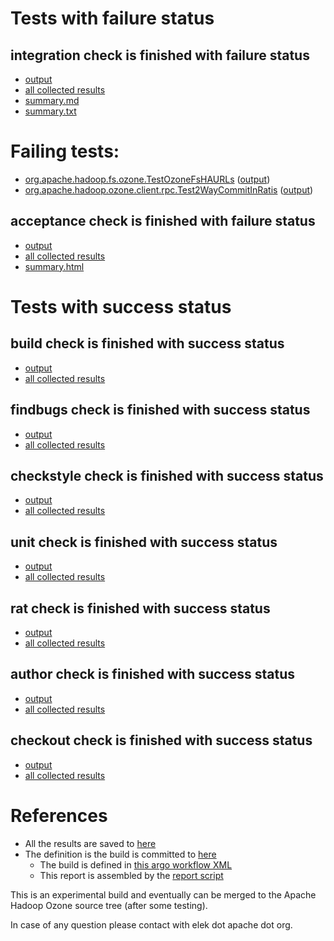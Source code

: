 # Tests with failure status

## integration check is finished with failure status

   * [output](https://raw.githubusercontent.com/elek/ozone-ci/master/trunk/trunk-nightly-20190925-htsvn/integration/output.log)
   * [all collected results](https://github.com/elek/ozone-ci/tree/master/trunk/trunk-nightly-20190925-htsvn/integration)
   * [summary.md](https://github.com/elek/ozone-ci/tree/master/trunk/trunk-nightly-20190925-htsvn/integration/summary.md)
   * [summary.txt](https://github.com/elek/ozone-ci/tree/master/trunk/trunk-nightly-20190925-htsvn/integration/summary.txt)

# Failing tests: 

 * [org.apache.hadoop.fs.ozone.TestOzoneFsHAURLs](/tmp/log/trunk/trunk-nightly-20190925-htsvn/integration/workdir/hadoop-ozone/ozonefs/org.apache.hadoop.fs.ozone.TestOzoneFsHAURLs.txt) ([output](/tmp/log/trunk/trunk-nightly-20190925-htsvn/integration/workdir/hadoop-ozone/ozonefs/org.apache.hadoop.fs.ozone.TestOzoneFsHAURLs-output.txt/))
 * [org.apache.hadoop.ozone.client.rpc.Test2WayCommitInRatis](/tmp/log/trunk/trunk-nightly-20190925-htsvn/integration/workdir/hadoop-ozone/integration-test/org.apache.hadoop.ozone.client.rpc.Test2WayCommitInRatis.txt) ([output](/tmp/log/trunk/trunk-nightly-20190925-htsvn/integration/workdir/hadoop-ozone/integration-test/org.apache.hadoop.ozone.client.rpc.Test2WayCommitInRatis-output.txt/))

## acceptance check is finished with failure status

   * [output](https://raw.githubusercontent.com/elek/ozone-ci/master/trunk/trunk-nightly-20190925-htsvn/acceptance/output.log)
   * [all collected results](https://github.com/elek/ozone-ci/tree/master/trunk/trunk-nightly-20190925-htsvn/acceptance)
   * [summary.html](https://elek.github.io/ozone-ci/trunk/trunk-nightly-20190925-htsvn/acceptance/summary.html)



# Tests with success status

## build check is finished with success status

   * [output](https://raw.githubusercontent.com/elek/ozone-ci/master/trunk/trunk-nightly-20190925-htsvn/build/output.log)
   * [all collected results](https://github.com/elek/ozone-ci/tree/master/trunk/trunk-nightly-20190925-htsvn/build)


## findbugs check is finished with success status

   * [output](https://raw.githubusercontent.com/elek/ozone-ci/master/trunk/trunk-nightly-20190925-htsvn/findbugs/output.log)
   * [all collected results](https://github.com/elek/ozone-ci/tree/master/trunk/trunk-nightly-20190925-htsvn/findbugs)


## checkstyle check is finished with success status

   * [output](https://raw.githubusercontent.com/elek/ozone-ci/master/trunk/trunk-nightly-20190925-htsvn/checkstyle/output.log)
   * [all collected results](https://github.com/elek/ozone-ci/tree/master/trunk/trunk-nightly-20190925-htsvn/checkstyle)


## unit check is finished with success status

   * [output](https://raw.githubusercontent.com/elek/ozone-ci/master/trunk/trunk-nightly-20190925-htsvn/unit/output.log)
   * [all collected results](https://github.com/elek/ozone-ci/tree/master/trunk/trunk-nightly-20190925-htsvn/unit)


## rat check is finished with success status

   * [output](https://raw.githubusercontent.com/elek/ozone-ci/master/trunk/trunk-nightly-20190925-htsvn/rat/output.log)
   * [all collected results](https://github.com/elek/ozone-ci/tree/master/trunk/trunk-nightly-20190925-htsvn/rat)


## author check is finished with success status

   * [output](https://raw.githubusercontent.com/elek/ozone-ci/master/trunk/trunk-nightly-20190925-htsvn/author/output.log)
   * [all collected results](https://github.com/elek/ozone-ci/tree/master/trunk/trunk-nightly-20190925-htsvn/author)


## checkout check is finished with success status

   * [output](https://raw.githubusercontent.com/elek/ozone-ci/master/trunk/trunk-nightly-20190925-htsvn/checkout/output.log)
   * [all collected results](https://github.com/elek/ozone-ci/tree/master/trunk/trunk-nightly-20190925-htsvn/checkout)




# References

 * All the results are saved to [here](https://github.com/elek/ozone-ci/tree/master/trunk/trunk-nightly-20190925-htsvn/)
 * The definition is the build is committed to [here](https://github.com/elek/argo-ozone)
    * The build is defined in [this argo workflow XML](https://github.com/elek/argo-ozone/blob/master/ozone-build.yaml)
    * This report is assembled by the [report script](https://github.com/elek/argo-ozone/blob/master/scripts/report.sh)

This is an experimental build and eventually can be merged to the Apache Hadoop Ozone source tree (after some testing).

In case of any question please contact with elek dot apache dot org.
